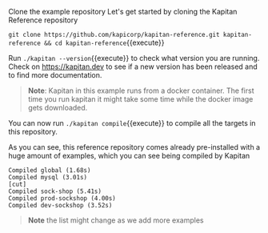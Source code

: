  Clone the example repository
Let's get started by cloning the Kapitan Reference repository

`git clone https://github.com/kapicorp/kapitan-reference.git kapitan-reference && cd kapitan-reference`{{execute}}

Run `./kapitan --version`{{execute}} to check what version you are running. Check on https://kapitan.dev to see if a new version has been released and to find more documentation.

> **Note**: Kapitan in this example runs from a docker container. The first time you run kapitan it might take some time while the docker image gets downloaded.

You can now run `./kapitan compile`{{execute}} to compile all the targets in this repository.

As you can see, this reference repository comes already pre-installed with a huge amount of examples, which you can see being compiled by Kapitan

```
Compiled global (1.68s)
Compiled mysql (3.01s)
[cut]
Compiled sock-shop (5.41s)
Compiled prod-sockshop (4.00s)
Compiled dev-sockshop (3.52s)
```
> **Note** the list might change as we add more examples